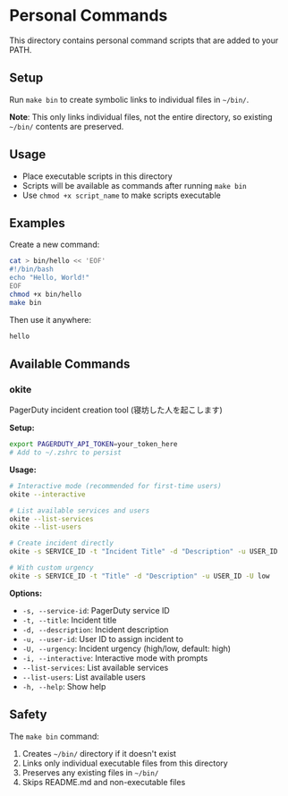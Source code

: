 # Personal Commands

This directory contains personal command scripts that are added to your PATH.

## Setup

Run `make bin` to create symbolic links to individual files in `~/bin/`.

**Note**: This only links individual files, not the entire directory, so existing `~/bin/` contents are preserved.

## Usage

- Place executable scripts in this directory
- Scripts will be available as commands after running `make bin`
- Use `chmod +x script_name` to make scripts executable

## Examples

Create a new command:
```bash
cat > bin/hello << 'EOF'
#!/bin/bash
echo "Hello, World!"
EOF
chmod +x bin/hello
make bin
```

Then use it anywhere:
```bash
hello
```

## Available Commands

### okite
PagerDuty incident creation tool (寝坊した人を起こします)

**Setup:**
```bash
export PAGERDUTY_API_TOKEN=your_token_here
# Add to ~/.zshrc to persist
```

**Usage:**
```bash
# Interactive mode (recommended for first-time users)
okite --interactive

# List available services and users
okite --list-services
okite --list-users

# Create incident directly
okite -s SERVICE_ID -t "Incident Title" -d "Description" -u USER_ID

# With custom urgency
okite -s SERVICE_ID -t "Title" -d "Description" -u USER_ID -U low
```

**Options:**
- `-s, --service-id`: PagerDuty service ID
- `-t, --title`: Incident title
- `-d, --description`: Incident description  
- `-u, --user-id`: User ID to assign incident to
- `-U, --urgency`: Incident urgency (high/low, default: high)
- `-i, --interactive`: Interactive mode with prompts
- `--list-services`: List available services
- `--list-users`: List available users
- `-h, --help`: Show help

## Safety

The `make bin` command:
1. Creates `~/bin/` directory if it doesn't exist
2. Links only individual executable files from this directory
3. Preserves any existing files in `~/bin/`
4. Skips README.md and non-executable files